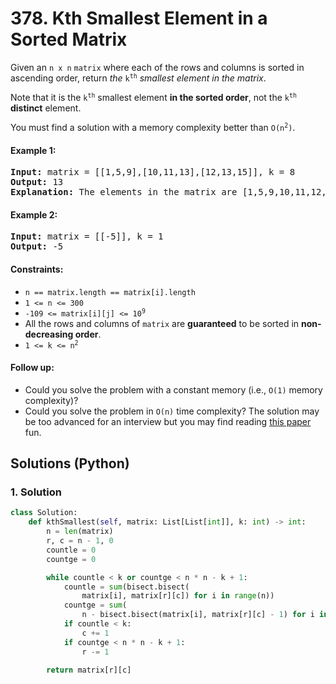 # 378. Kth Smallest Element in a Sorted Matrix
Given an `n x n` `matrix` where each of the rows and columns is sorted in ascending order, return *the* <code>k<sup>th</sup></code> *smallest element in the matrix*.

Note that it is the <code>k<sup>th</sup></code> smallest element **in the sorted order**, not the <code>k<sup>th</sup></code> **distinct** element.

You must find a solution with a memory complexity better than <code>O(n<sup>2</sup>)</code>.

#### Example 1:
<pre>
<strong>Input:</strong> matrix = [[1,5,9],[10,11,13],[12,13,15]], k = 8
<strong>Output:</strong> 13
<strong>Explanation:</strong> The elements in the matrix are [1,5,9,10,11,12,13,13,15], and the 8th smallest number is 13
</pre>

#### Example 2:
<pre>
<strong>Input:</strong> matrix = [[-5]], k = 1
<strong>Output:</strong> -5
</pre>

#### Constraints:
* `n == matrix.length == matrix[i].length`
* `1 <= n <= 300`
* <code>-109 <= matrix[i][j] <= 10<sup>9</sup></code>
* All the rows and columns of `matrix` are **guaranteed** to be sorted in **non-decreasing order**.
* <code>1 <= k <= n<sup>2</sup></code>

#### Follow up:
* Could you solve the problem with a constant memory (i.e., `O(1)` memory complexity)?
* Could you solve the problem in `O(n)` time complexity? The solution may be too advanced for an interview but you may find reading [this paper](http://www.cse.yorku.ca/~andy/pubs/X+Y.pdf) fun.

## Solutions (Python)

### 1. Solution
```Python
class Solution:
    def kthSmallest(self, matrix: List[List[int]], k: int) -> int:
        n = len(matrix)
        r, c = n - 1, 0
        countle = 0
        countge = 0

        while countle < k or countge < n * n - k + 1:
            countle = sum(bisect.bisect(
                matrix[i], matrix[r][c]) for i in range(n))
            countge = sum(
                n - bisect.bisect(matrix[i], matrix[r][c] - 1) for i in range(n))
            if countle < k:
                c += 1
            if countge < n * n - k + 1:
                r -= 1

        return matrix[r][c]
```
